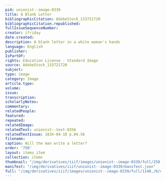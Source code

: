 ```yaml
---
pid: unionist--image-0339
title: A Blank Letter
bibliographicCitation: AdobeStock_133721720
bibliographicCitation.republished: 
fullIssueSequenceNumber: 
creator: ifriday
date.created: 
description: A blank letter in a white woman's hands
language: English
publisher: 
IsPartOf: 
rights: Education License - Standard Image
source: AdobeStock_133721720
subject: 
type: image
category: Image
article.type: 
volume: 
issue: 
transcription: 
scholarlyNotes: 
commentary: 
relatedPeople: 
featured: 
repeated: 
relatedImage: 
relatedText: unionist--text-0356
relatedTextIssue: 1834-04-10 p.04.56
filename: 
caption: Will the man write a letter?
order: '750'
layout: items_item
collection: items
thumbnail: "/img/derivatives/iiif/images/unionist--image-0339/full/250,/0/default.jpg"
manifest: "/img/derivatives/iiif/unionist--image-0339/manifest.json"
full: "/img/derivatives/iiif/images/unionist--image-0339/full/1140,/0/default.jpg"
---
```

